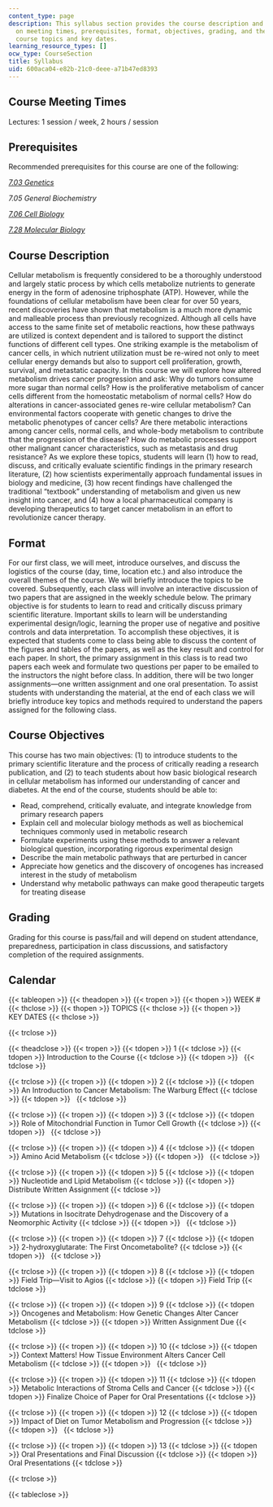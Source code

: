 ```yaml
---
content_type: page
description: This syllabus section provides the course description and information
  on meeting times, prerequisites, format, objectives, grading, and the schedule of
  course topics and key dates.
learning_resource_types: []
ocw_type: CourseSection
title: Syllabus
uid: 600aca04-e82b-21c0-deee-a71b47ed8393
---
```


Course Meeting Times
--------------------

Lectures: 1 session / week, 2 hours / session

Prerequisites
-------------

Recommended prerequisites for this course are one of the following:

[_7.03 Genetics_](/courses/7-03-genetics-fall-2004)

_7.05 General Biochemistry_

[_7.06 Cell Biology_](/courses/7-06-cell-biology-spring-2007)

[_7.28 Molecular Biology_](/courses/7-28-molecular-biology-spring-2005)

Course Description
------------------

Cellular metabolism is frequently considered to be a thoroughly understood and largely static process by which cells metabolize nutrients to generate energy in the form of adenosine triphosphate (ATP). However, while the foundations of cellular metabolism have been clear for over 50 years, recent discoveries have shown that metabolism is a much more dynamic and malleable process than previously recognized. Although all cells have access to the same finite set of metabolic reactions, how these pathways are utilized is context dependent and is tailored to support the distinct functions of different cell types. One striking example is the metabolism of cancer cells, in which nutrient utilization must be re-wired not only to meet cellular energy demands but also to support cell proliferation, growth, survival, and metastatic capacity. In this course we will explore how altered metabolism drives cancer progression and ask: Why do tumors consume more sugar than normal cells? How is the proliferative metabolism of cancer cells different from the homeostatic metabolism of normal cells? How do alterations in cancer-associated genes re-wire cellular metabolism? Can environmental factors cooperate with genetic changes to drive the metabolic phenotypes of cancer cells? Are there metabolic interactions among cancer cells, normal cells, and whole-body metabolism to contribute that the progression of the disease? How do metabolic processes support other malignant cancer characteristics, such as metastasis and drug resistance? As we explore these topics, students will learn (1) how to read, discuss, and critically evaluate scientific findings in the primary research literature, (2) how scientists experimentally approach fundamental issues in biology and medicine, (3) how recent findings have challenged the traditional “textbook” understanding of metabolism and given us new insight into cancer, and (4) how a local pharmaceutical company is developing therapeutics to target cancer metabolism in an effort to revolutionize cancer therapy.

Format
------

For our first class, we will meet, introduce ourselves, and discuss the logistics of the course (day, time, location etc.) and also introduce the overall themes of the course. We will briefly introduce the topics to be covered. Subsequently, each class will involve an interactive discussion of two papers that are assigned in the weekly schedule below. The primary objective is for students to learn to read and critically discuss primary scientific literature. Important skills to learn will be understanding experimental design/logic, learning the proper use of negative and positive controls and data interpretation. To accomplish these objectives, it is expected that students come to class being able to discuss the content of the figures and tables of the papers, as well as the key result and control for each paper. In short, the primary assignment in this class is to read two papers each week and formulate two questions per paper to be emailed to the instructors the night before class. In addition, there will be two longer assignments—one written assignment and one oral presentation. To assist students with understanding the material, at the end of each class we will briefly introduce key topics and methods required to understand the papers assigned for the following class.

Course Objectives
-----------------

This course has two main objectives: (1) to introduce students to the primary scientific literature and the process of critically reading a research publication, and (2) to teach students about how basic biological research in cellular metabolism has informed our understanding of cancer and diabetes. At the end of the course, students should be able to:

*   Read, comprehend, critically evaluate, and integrate knowledge from primary research papers
*   Explain cell and molecular biology methods as well as biochemical techniques commonly used in metabolic research
*   Formulate experiments using these methods to answer a relevant biological question, incorporating rigorous experimental design
*   Describe the main metabolic pathways that are perturbed in cancer
*   Appreciate how genetics and the discovery of oncogenes has increased interest in the study of metabolism
*   Understand why metabolic pathways can make good therapeutic targets for treating disease

Grading
-------

Grading for this course is pass/fail and will depend on student attendance, preparedness, participation in class discussions, and satisfactory completion of the required assignments.

Calendar
--------

{{< tableopen >}}
{{< theadopen >}}
{{< tropen >}}
{{< thopen >}}
WEEK #
{{< thclose >}}
{{< thopen >}}
TOPICS
{{< thclose >}}
{{< thopen >}}
KEY DATES
{{< thclose >}}

{{< trclose >}}

{{< theadclose >}}
{{< tropen >}}
{{< tdopen >}}
1
{{< tdclose >}}
{{< tdopen >}}
Introduction to the Course
{{< tdclose >}}
{{< tdopen >}}
 
{{< tdclose >}}

{{< trclose >}}
{{< tropen >}}
{{< tdopen >}}
2
{{< tdclose >}}
{{< tdopen >}}
An Introduction to Cancer Metabolism: The Warburg Effect
{{< tdclose >}}
{{< tdopen >}}
 
{{< tdclose >}}

{{< trclose >}}
{{< tropen >}}
{{< tdopen >}}
3
{{< tdclose >}}
{{< tdopen >}}
Role of Mitochondrial Function in Tumor Cell Growth
{{< tdclose >}}
{{< tdopen >}}
 
{{< tdclose >}}

{{< trclose >}}
{{< tropen >}}
{{< tdopen >}}
4
{{< tdclose >}}
{{< tdopen >}}
Amino Acid Metabolism
{{< tdclose >}}
{{< tdopen >}}
 
{{< tdclose >}}

{{< trclose >}}
{{< tropen >}}
{{< tdopen >}}
5
{{< tdclose >}}
{{< tdopen >}}
Nucleotide and Lipid Metabolism
{{< tdclose >}}
{{< tdopen >}}
Distribute Written Assignment
{{< tdclose >}}

{{< trclose >}}
{{< tropen >}}
{{< tdopen >}}
6
{{< tdclose >}}
{{< tdopen >}}
Mutations in Isocitrate Dehydrogenase and the Discovery of a Neomorphic Activity
{{< tdclose >}}
{{< tdopen >}}
 
{{< tdclose >}}

{{< trclose >}}
{{< tropen >}}
{{< tdopen >}}
7
{{< tdclose >}}
{{< tdopen >}}
2-hydroxyglutarate: The First Oncometabolite?
{{< tdclose >}}
{{< tdopen >}}
 
{{< tdclose >}}

{{< trclose >}}
{{< tropen >}}
{{< tdopen >}}
8
{{< tdclose >}}
{{< tdopen >}}
Field Trip—Visit to Agios
{{< tdclose >}}
{{< tdopen >}}
Field Trip
{{< tdclose >}}

{{< trclose >}}
{{< tropen >}}
{{< tdopen >}}
9
{{< tdclose >}}
{{< tdopen >}}
Oncogenes and Metabolism: How Genetic Changes Alter Cancer Metabolism
{{< tdclose >}}
{{< tdopen >}}
Written Assignment Due
{{< tdclose >}}

{{< trclose >}}
{{< tropen >}}
{{< tdopen >}}
10
{{< tdclose >}}
{{< tdopen >}}
Context Matters! How Tissue Environment Alters Cancer Cell Metabolism
{{< tdclose >}}
{{< tdopen >}}
 
{{< tdclose >}}

{{< trclose >}}
{{< tropen >}}
{{< tdopen >}}
11
{{< tdclose >}}
{{< tdopen >}}
Metabolic Interactions of Stroma Cells and Cancer
{{< tdclose >}}
{{< tdopen >}}
Finalize Choice of Paper for Oral Presentations
{{< tdclose >}}

{{< trclose >}}
{{< tropen >}}
{{< tdopen >}}
12
{{< tdclose >}}
{{< tdopen >}}
Impact of Diet on Tumor Metabolism and Progression
{{< tdclose >}}
{{< tdopen >}}
 
{{< tdclose >}}

{{< trclose >}}
{{< tropen >}}
{{< tdopen >}}
13
{{< tdclose >}}
{{< tdopen >}}
Oral Presentations and Final Discussion
{{< tdclose >}}
{{< tdopen >}}
Oral Presentations
{{< tdclose >}}

{{< trclose >}}

{{< tableclose >}}